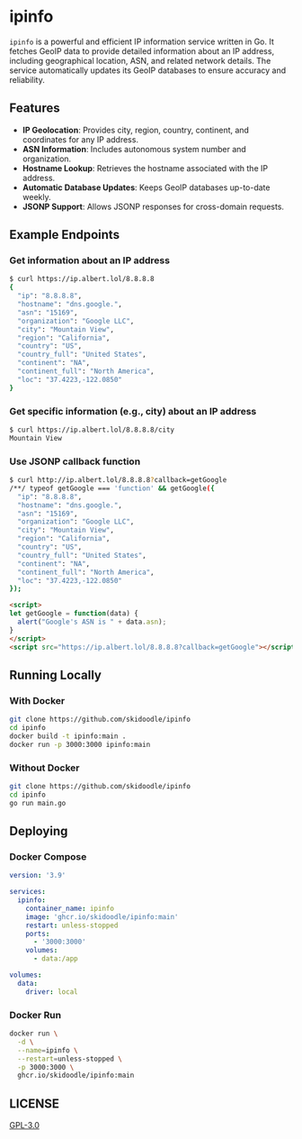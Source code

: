 # ipinfo
`ipinfo` is a powerful and efficient IP information service written in Go. It fetches GeoIP data to provide detailed information about an IP address, including geographical location, ASN, and related network details. The service automatically updates its GeoIP databases to ensure accuracy and reliability.

## Features
- **IP Geolocation**: Provides city, region, country, continent, and coordinates for any IP address.
- **ASN Information**: Includes autonomous system number and organization.
- **Hostname Lookup**: Retrieves the hostname associated with the IP address.
- **Automatic Database Updates**: Keeps GeoIP databases up-to-date weekly.
- **JSONP Support**: Allows JSONP responses for cross-domain requests.

## Example Endpoints
### Get information about an IP address
```sh
$ curl https://ip.albert.lol/8.8.8.8
{
  "ip": "8.8.8.8",
  "hostname": "dns.google.",
  "asn": "15169",
  "organization": "Google LLC",
  "city": "Mountain View",
  "region": "California",
  "country": "US",
  "country_full": "United States",
  "continent": "NA",
  "continent_full": "North America",
  "loc": "37.4223,-122.0850"
}
```
### Get specific information (e.g., city) about an IP address
```sh
$ curl https://ip.albert.lol/8.8.8.8/city
Mountain View
```
### Use JSONP callback function
```sh
$ curl http://ip.albert.lol/8.8.8.8?callback=getGoogle
/**/ typeof getGoogle === 'function' && getGoogle({
  "ip": "8.8.8.8",
  "hostname": "dns.google.",
  "asn": "15169",
  "organization": "Google LLC",
  "city": "Mountain View",
  "region": "California",
  "country": "US",
  "country_full": "United States",
  "continent": "NA",
  "continent_full": "North America",
  "loc": "37.4223,-122.0850"
});
```
```html
<script>
let getGoogle = function(data) {
  alert("Google's ASN is " + data.asn);
}
</script>
<script src="https://ip.albert.lol/8.8.8.8?callback=getGoogle"></script>
```

## Running Locally
### With Docker
```sh
git clone https://github.com/skidoodle/ipinfo
cd ipinfo
docker build -t ipinfo:main .
docker run -p 3000:3000 ipinfo:main
```
### Without Docker
```sh
git clone https://github.com/skidoodle/ipinfo
cd ipinfo
go run main.go
```

## Deploying
### Docker Compose
```yaml
version: '3.9'

services:
  ipinfo:
    container_name: ipinfo
    image: 'ghcr.io/skidoodle/ipinfo:main'
    restart: unless-stopped
    ports:
      - '3000:3000'
    volumes:
      - data:/app

volumes:
  data:
    driver: local
```
### Docker Run
```sh
docker run \
  -d \
  --name=ipinfo \
  --restart=unless-stopped \
  -p 3000:3000 \
  ghcr.io/skidoodle/ipinfo:main
```

## LICENSE
[GPL-3.0](https://github.com/skidoodle/ipinfo/blob/main/license)
